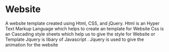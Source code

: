 # Website
A website template created using Html, CSS, and jQuery.
Html is an Hyper Text Markup Language which helps to create an template for Website
Css is an Cascading style sheets which help us to give the style for Website or Template
Jquery is libary of Javascript . Jquery is used to give the animation for the website
